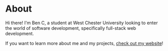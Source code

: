 # About

Hi there! I'm Ben C, a student at West Chester University looking to enter the world of software development, specifically full-stack web development.

If you want to learn more about me and my projects, [check out my website](https://bwc9876.dev/)!

